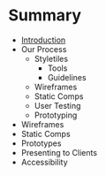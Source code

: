 # Summary

* [Introduction](README.md)
* Our Process
   * Styletiles
       * Tools
       * Guidelines
   * Wireframes
   * Static Comps
   * User Testing
   * Prototyping
* Wireframes
* Static Comps
* Prototypes
* Presenting to Clients
* Accessibility

